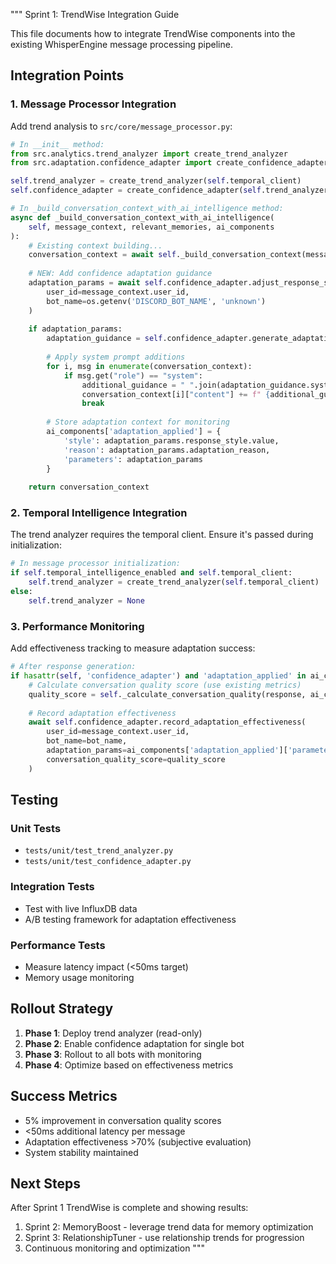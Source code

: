 """
Sprint 1: TrendWise Integration Guide

This file documents how to integrate TrendWise components into the existing
WhisperEngine message processing pipeline.

## Integration Points

### 1. Message Processor Integration

Add trend analysis to `src/core/message_processor.py`:

```python
# In __init__ method:
from src.analytics.trend_analyzer import create_trend_analyzer
from src.adaptation.confidence_adapter import create_confidence_adapter

self.trend_analyzer = create_trend_analyzer(self.temporal_client)
self.confidence_adapter = create_confidence_adapter(self.trend_analyzer)

# In _build_conversation_context_with_ai_intelligence method:
async def _build_conversation_context_with_ai_intelligence(
    self, message_context, relevant_memories, ai_components
):
    # Existing context building...
    conversation_context = await self._build_conversation_context(message_context, relevant_memories)
    
    # NEW: Add confidence adaptation guidance
    adaptation_params = await self.confidence_adapter.adjust_response_style(
        user_id=message_context.user_id,
        bot_name=os.getenv('DISCORD_BOT_NAME', 'unknown')
    )
    
    if adaptation_params:
        adaptation_guidance = self.confidence_adapter.generate_adaptation_guidance(adaptation_params)
        
        # Apply system prompt additions
        for i, msg in enumerate(conversation_context):
            if msg.get("role") == "system":
                additional_guidance = " ".join(adaptation_guidance.system_prompt_additions)
                conversation_context[i]["content"] += f" {additional_guidance}"
                break
        
        # Store adaptation context for monitoring
        ai_components['adaptation_applied'] = {
            'style': adaptation_params.response_style.value,
            'reason': adaptation_params.adaptation_reason,
            'parameters': adaptation_params
        }
    
    return conversation_context
```

### 2. Temporal Intelligence Integration

The trend analyzer requires the temporal client. Ensure it's passed during initialization:

```python
# In message processor initialization:
if self.temporal_intelligence_enabled and self.temporal_client:
    self.trend_analyzer = create_trend_analyzer(self.temporal_client)
else:
    self.trend_analyzer = None
```

### 3. Performance Monitoring

Add effectiveness tracking to measure adaptation success:

```python
# After response generation:
if hasattr(self, 'confidence_adapter') and 'adaptation_applied' in ai_components:
    # Calculate conversation quality score (use existing metrics)
    quality_score = self._calculate_conversation_quality(response, ai_components)
    
    # Record adaptation effectiveness
    await self.confidence_adapter.record_adaptation_effectiveness(
        user_id=message_context.user_id,
        bot_name=bot_name,
        adaptation_params=ai_components['adaptation_applied']['parameters'],
        conversation_quality_score=quality_score
    )
```

## Testing

### Unit Tests
- `tests/unit/test_trend_analyzer.py`
- `tests/unit/test_confidence_adapter.py`

### Integration Tests
- Test with live InfluxDB data
- A/B testing framework for adaptation effectiveness

### Performance Tests
- Measure latency impact (<50ms target)
- Memory usage monitoring

## Rollout Strategy

1. **Phase 1**: Deploy trend analyzer (read-only)
2. **Phase 2**: Enable confidence adaptation for single bot
3. **Phase 3**: Rollout to all bots with monitoring
4. **Phase 4**: Optimize based on effectiveness metrics

## Success Metrics

- 5% improvement in conversation quality scores
- <50ms additional latency per message
- Adaptation effectiveness >70% (subjective evaluation)
- System stability maintained

## Next Steps

After Sprint 1 TrendWise is complete and showing results:
1. Sprint 2: MemoryBoost - leverage trend data for memory optimization
2. Sprint 3: RelationshipTuner - use relationship trends for progression
3. Continuous monitoring and optimization
"""